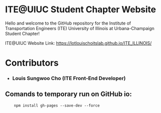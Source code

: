 # ITE@UIUC Student Chapter Website
Hello and welcome to the GitHub repository for the Institute of Transportation Engineers (ITE) University of Illinois at Urbana-Champaign Student Chapter!

ITE@UIUC Website Link: https://lotlouischoitslab.github.io/ITE_ILLINOIS/


# Contributors

- ### Louis Sungwoo Cho (ITE Front-End Developer)


## Comands to temporary run on GitHub io: 

        npm install gh-pages --save-dev --force 
